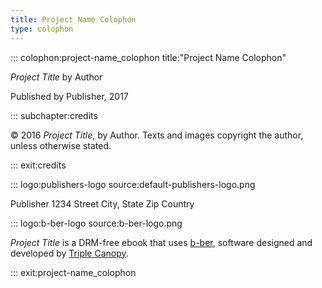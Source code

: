 ```yaml
---
title: Project Name Colophon
type: colophon
---
```


::: colophon:project-name_colophon title:"Project Name Colophon"

*Project Title* by Author

Published by Publisher, 2017

::: subchapter:credits

© 2016 *Project Title*, by Author. Texts and images copyright the author, unless otherwise stated.

::: exit:credits

::: logo:publishers-logo source:default-publishers-logo.png

Publisher
1234 Street
City, State Zip
Country

::: logo:b-ber-logo source:b-ber-logo.png

*Project Title* is a DRM-free ebook that uses [b-ber](https://github.com/triplecanopy/b-ber-creator), software designed and developed by [Triple Canopy](https://canopycanopycanopy.com).

::: exit:project-name_colophon

